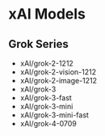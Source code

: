 # xAI Models

## Grok Series

- xAI/grok-2-1212
- xAI/grok-2-vision-1212
- xAI/grok-2-image-1212
- xAI/grok-3
- xAI/grok-3-fast
- xAI/grok-3-mini
- xAI/grok-3-mini-fast
- xAI/grok-4-0709
